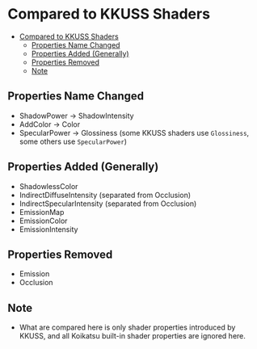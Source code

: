 # Compared to KKUSS Shaders

- [Compared to KKUSS Shaders](#compared-to-kkuss-shaders)
  - [Properties Name Changed](#properties-name-changed)
  - [Properties Added (Generally)](#properties-added-generally)
  - [Properties Removed](#properties-removed)
  - [Note](#note)

## Properties Name Changed
- ShadowPower -> ShadowIntensity
- AddColor -> Color
- SpecularPower -> Glossiness (some KKUSS shaders use `Glossiness`, some others use `SpecularPower`)

## Properties Added (Generally)
- ShadowlessColor
- IndirectDiffuseIntensity (separated from Occlusion)
- IndirectSpecularIntensity (separated from Occlusion)
- EmissionMap
- EmissionColor
- EmissionIntensity

## Properties Removed
- Emission
- Occlusion

## Note
- What are compared here is only shader properties introduced by KKUSS, and all Koikatsu built-in shader properties are ignored here.